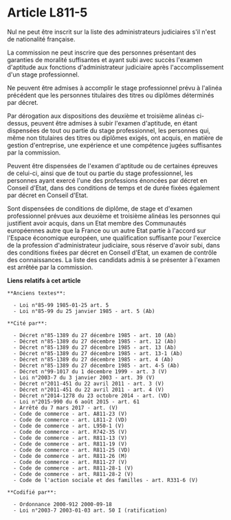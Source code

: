 # Article L811-5

Nul ne peut être inscrit sur la liste des administrateurs judiciaires s'il n'est de nationalité française.

La commission ne peut inscrire que des personnes présentant des garanties de moralité suffisantes et ayant subi avec succès
l'examen d'aptitude aux fonctions d'administrateur judiciaire après l'accomplissement d'un stage professionnel.

Ne peuvent être admises à accomplir le stage professionnel prévu à l'alinéa précédent que les personnes titulaires des titres
ou diplômes déterminés par décret.

Par dérogation aux dispositions des deuxième et troisième alinéas ci-dessus, peuvent être admises à subir l'examen
d'aptitude, en étant dispensées de tout ou partie du stage professionnel, les personnes qui, même non titulaires des titres
ou diplômes exigés, ont acquis, en matière de gestion d'entreprise, une expérience et une compétence jugées suffisantes par
la commission.

Peuvent être dispensées de l'examen d'aptitude ou de certaines épreuves de celui-ci, ainsi que de tout ou partie du stage
professionnel, les personnes ayant exercé l'une des professions énoncées par décret en Conseil d'Etat, dans des conditions de
temps et de durée fixées également par décret en Conseil d'Etat.

Sont dispensées de conditions de diplôme, de stage et d'examen professionnel prévues aux deuxième et troisième alinéas les
personnes qui justifient avoir acquis, dans un Etat membre des Communautés européennes autre que la France ou un autre Etat
partie à l'accord sur l'Espace économique européen, une qualification suffisante pour l'exercice de la profession
d'administrateur judiciaire, sous réserve d'avoir subi, dans des conditions fixées par décret en Conseil d'Etat, un examen de
contrôle des connaissances. La liste des candidats admis à se présenter à l'examen est arrêtée par la commission.

**Liens relatifs à cet article**

	**Anciens textes**:

	  - Loi n°85-99 1985-01-25 art. 5
	  - Loi n°85-99 du 25 janvier 1985 - art. 5 (Ab)

	**Cité par**:

	  - Décret n°85-1389 du 27 décembre 1985 - art. 10 (Ab)
	  - Décret n°85-1389 du 27 décembre 1985 - art. 12 (Ab)
	  - Décret n°85-1389 du 27 décembre 1985 - art. 13 (Ab)
	  - Décret n°85-1389 du 27 décembre 1985 - art. 13-1 (Ab)
	  - Décret n°85-1389 du 27 décembre 1985 - art. 4 (Ab)
	  - Décret n°85-1389 du 27 décembre 1985 - art. 4-5 (Ab)
	  - Décret n°99-1017 du 1 décembre 1999 - art. 3 (V)
	  - Loi n°2003-7 du 3 janvier 2003 - art. 39 (V)
	  - Décret n°2011-451 du 22 avril 2011 - art. 3 (V)
	  - Décret n°2011-451 du 22 avril 2011 - art. 4 (V)
	  - Décret n°2014-1278 du 23 octobre 2014 - art. (VD)
	  - Loi n°2015-990 du 6 août 2015 - art. 61
	  - Arrêté du 7 mars 2017 - art. (V)
	  - Code de commerce - art. A811-23 (V)
	  - Code de commerce - art. L811-2 (VD)
	  - Code de commerce - art. L950-1 (V)
	  - Code de commerce - art. R742-35 (V)
	  - Code de commerce - art. R811-13 (V)
	  - Code de commerce - art. R811-19 (V)
	  - Code de commerce - art. R811-25 (VD)
	  - Code de commerce - art. R811-26 (M)
	  - Code de commerce - art. R811-27 (V)
	  - Code de commerce - art. R811-28-1 (V)
	  - Code de commerce - art. R811-28-2 (V)
	  - Code de l'action sociale et des familles - art. R331-6 (V)

	**Codifié par**:

	  - Ordonnance 2000-912 2000-09-18
	  - Loi n°2003-7 2003-01-03 art. 50 I (ratification)
